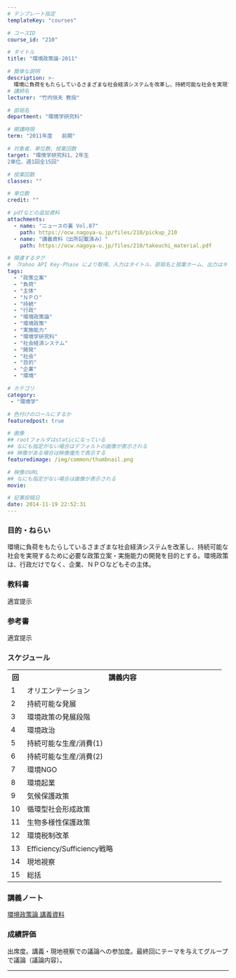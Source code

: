 ```yaml
---
# テンプレート指定
templateKey: "courses"

# コースID
course_id: "210"

# タイトル
title: "環境政策論-2011"

# 簡単な説明
description: >-
  環境に負荷をもたらしているさまざまな社会経済システムを改革し、持続可能な社会を実現するために必要な政策立案・実施能力の開発を目的とする。環境政策は、行政だけでなく、企業、ＮＰＯなどもその主体。 ....
# 講師名
lecturer: "竹内恒夫 教授"

# 部局名
department: "環境学研究科"

# 開講時限
term: "2011年度	前期"

# 対象者、単位数、授業回数
target: "環境学研究科1、2年生
2単位、週1回全15回"

# 授業回数
classes: ""

# 単位数
credit: ""

# pdfなどの追加資料
attachments:
  - name: "ニュースの裏 Vol.87" 
    path: https://ocw.nagoya-u.jp/files/210/pickup_210
  - name: "講義資料（出所記載済み）" 
    path: https://ocw.nagoya-u.jp/files/210/takeuchi_material.pdf

# 関連するタグ
# （Yahoo API Key-Phase により取得。入力はタイトル、部局名と授業ホーム、出力はキーフレーズ（tags））
tags:
  - "政策立案"
  - "負荷"
  - "主体"
  - "ＮＰＯ"
  - "持続"
  - "行政"
  - "環境政策論"
  - "環境政策"
  - "実施能力"
  - "環境学研究科"
  - "社会経済システム"
  - "開発"
  - "社会"
  - "目的"
  - "企業"
  - "環境"

# カテゴリ
category:
 - "環境学"

# 色付けのロールにするか
featuredpost: true

# 画像
## rootフォルダはstaticになっている
## なにも指定がない場合はデフォルトの画像が表示される
## 映像がある場合は映像優先で表示する
featuredimage: /img/common/thumbnail.png

# 映像のURL
## なにも指定がない場合は画像が表示される
movie: 

# 記事投稿日
date: 2014-11-19 22:52:31
---
```


### 目的・ねらい

環境に負荷をもたらしているさまざまな社会経済システムを改革し、持続可能な社会を実現するために必要な政策立案・実施能力の開発を目的とする。環境政策は、行政だけでなく、企業、ＮＰＯなどもその主体。








### 教科書

適宜提示

### 参考書

適宜提示


<h3>スケジュール</h3>
<table class="basic" width="455">
<tr>
<th width="20" class="center">回</th>
<th width="435" class="center">講義内容</th>
</tr>

<tr>
<td width="20" class="center">1</td>
<td width="435">オリエンテーション</td>
</tr>

<tr>
<td width="20" class="center">2</td>
<td width="435">持続可能な発展</td>
</tr>

<tr>
<td width="20" class="center">3</td>
<td width="435">環境政策の発展段階</td>
</tr>

<tr>
<td width="20" class="center">4</td>
<td width="435">環境政治</td>
</tr>

<tr>
<td width="20" class="center">5</td>
<td width="435">持続可能な生産/消費(1)</td>
</tr>

<tr>
<td width="20" class="center">6</td>
<td width="435">持続可能な生産/消費(2)</td>
</tr>

<tr>
<td width="20" class="center">7</td>
<td width="435">環境NGO</td>
</tr>
<tr>
<td width="20" class="center">8</td>
<td width="435">環境起業</td>
</tr>

<tr>
<td width="20" class="center">9</td>
<td width="435">気候保護政策</td>
</tr>

<tr>
<td width="20" class="center">10</td>
<td width="435">循環型社会形成政策</td>
</tr>

<tr>
<td width="20" class="center">11</td>
<td width="435">生物多様性保護政策</td>
</tr>

<tr>
<td width="20" class="center">12</td>
<td width="435">環境税制改革</td>
</tr>

<tr>
<td width="20" class="center">13</td>
<td width="435">Efficiency/Sufficiency戦略</td>
</tr>

<tr>
<td width="20" class="center">14</td>
<td width="435">現地視察</td>
</tr>

<tr>
<td width="20" class="center">15</td>
<td width="435">総括</td>
</tr>



</table>



### 講義ノート

[環境政策論 講義資料](https://ocw.nagoya-u.jp/files/210/takeuchi_material.pdf) 




### 成績評価

出席度。講義・現地視察での議論への参加度。最終回にテーマを与えてグループで議論（議論内容）。



-----